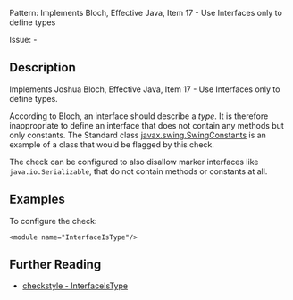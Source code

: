 Pattern: Implements Bloch, Effective Java, Item 17 - Use Interfaces only to define types

Issue: -

## Description

Implements Joshua Bloch, Effective Java, Item 17 - Use Interfaces only to define types. 

According to Bloch, an interface should describe a _type_. It is therefore inappropriate to define an interface that does not contain any methods but only constants. The Standard class [javax.swing.SwingConstants](http://docs.oracle.com/javase/8/docs/api/javax/swing/SwingConstants.html) is an example of a class that would be flagged by this check. 

The check can be configured to also disallow marker interfaces like `java.io.Serializable`, that do not contain methods or constants at all. 

## Examples

To configure the check: 
    
    
    <module name="InterfaceIsType"/>

## Further Reading

* [checkstyle - InterfaceIsType](http://checkstyle.sourceforge.net/config_design.html#InterfaceIsType)